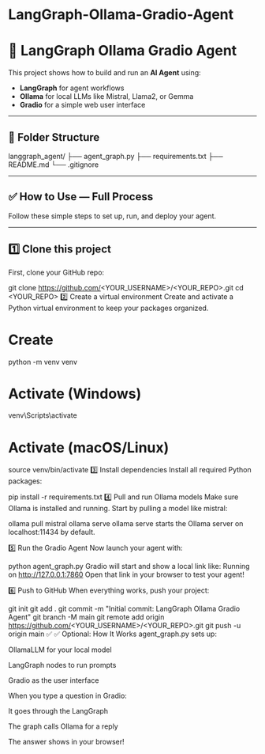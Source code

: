 # LangGraph-Ollama-Gradio-Agent

# 🚀 LangGraph Ollama Gradio Agent

This project shows how to build and run an **AI Agent** using:
- **LangGraph** for agent workflows
- **Ollama** for local LLMs like Mistral, Llama2, or Gemma
- **Gradio** for a simple web user interface

---

## 📁 Folder Structure

langgraph_agent/
├── agent_graph.py
├── requirements.txt
├── README.md
└── .gitignore


---

## ✅ How to Use — **Full Process**

Follow these simple steps to set up, run, and deploy your agent.

---

## 1️⃣ **Clone this project**

First, clone your GitHub repo:


git clone https://github.com/<YOUR_USERNAME>/<YOUR_REPO>.git
cd <YOUR_REPO>
2️⃣ Create a virtual environment
Create and activate a Python virtual environment to keep your packages organized.


# Create
python -m venv venv

# Activate (Windows)
venv\Scripts\activate

# Activate (macOS/Linux)
source venv/bin/activate
3️⃣ Install dependencies
Install all required Python packages:


pip install -r requirements.txt
4️⃣ Pull and run Ollama models
Make sure Ollama is installed and running.
Start by pulling a model like mistral:


ollama pull mistral
ollama serve
ollama serve starts the Ollama server on localhost:11434 by default.

5️⃣ Run the Gradio Agent
Now launch your agent with:


python agent_graph.py
Gradio will start and show a local link like:
Running on http://127.0.0.1:7860
Open that link in your browser to test your agent!

6️⃣ Push to GitHub
When everything works, push your project:


git init
git add .
git commit -m "Initial commit: LangGraph Ollama Gradio Agent"
git branch -M main
git remote add origin https://github.com/<YOUR_USERNAME>/<YOUR_REPO>.git
git push -u origin main
✅ ✅ Optional: How It Works
agent_graph.py sets up:

OllamaLLM for your local model

LangGraph nodes to run prompts

Gradio as the user interface

When you type a question in Gradio:

It goes through the LangGraph

The graph calls Ollama for a reply

The answer shows in your browser!

